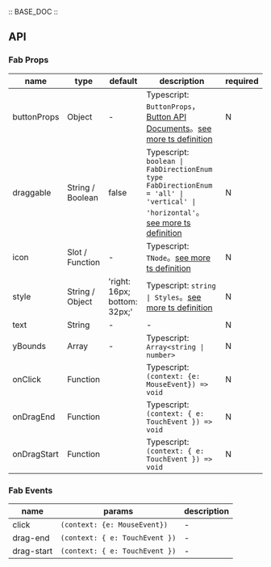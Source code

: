 :: BASE_DOC ::

## API

### Fab Props

name | type | default | description | required
-- | -- | -- | -- | --
buttonProps | Object | - | Typescript: `ButtonProps`，[Button API Documents](./button?tab=api)。[see more ts definition](https://github.com/Tencent/tdesign-mobile-vue/tree/develop/src/fab/type.ts) | N
draggable | String / Boolean | false | Typescript: `boolean \| FabDirectionEnum ` `type FabDirectionEnum = 'all' \| 'vertical' \| 'horizontal'`。[see more ts definition](https://github.com/Tencent/tdesign-mobile-vue/tree/develop/src/fab/type.ts) | N
icon | Slot / Function | - | Typescript: `TNode`。[see more ts definition](https://github.com/Tencent/tdesign-mobile-vue/blob/develop/src/common.ts) | N
style | String / Object | 'right: 16px; bottom: 32px;' | Typescript: `string \| Styles`。[see more ts definition](https://github.com/Tencent/tdesign-mobile-vue/blob/develop/src/common.ts) | N
text | String | - | \- | N
yBounds | Array | - | Typescript: `Array<string \| number>` | N
onClick | Function |  | Typescript: `(context: {e: MouseEvent}) => void`<br/> | N
onDragEnd | Function |  | Typescript: `(context: { e: TouchEvent }) => void`<br/> | N
onDragStart | Function |  | Typescript: `(context: { e: TouchEvent }) => void`<br/> | N

### Fab Events

name | params | description
-- | -- | --
click | `(context: {e: MouseEvent})` | \-
drag-end | `(context: { e: TouchEvent })` | \-
drag-start | `(context: { e: TouchEvent })` | \-
